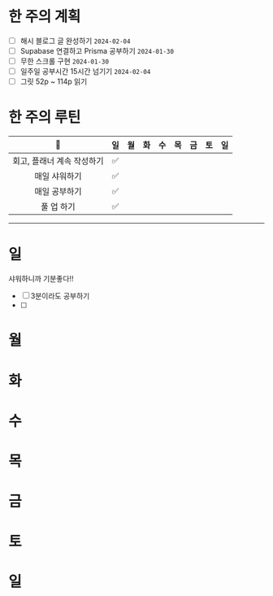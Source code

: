 # 한 주의 계획
- [ ] 해시 블로그 글 완성하기 `2024-02-04`
- [ ] Supabase 연결하고 Prisma 공부하기 `2024-01-30`
- [ ] 무한 스크롤 구현 `2024-01-30`
- [ ] 일주일 공부시간 15시간 넘기기 `2024-02-04`
- [ ] 그릿 52p ~ 114p 읽기 

# 한 주의 루틴
| 🐣 | 일 | 월 | 화 | 수 | 목 | 금 | 토 | 일 |
| :--: | :--: | :--: | :--: | :--: | :--: | :--: | :--: | :--: |
| 회고, 플래너 계속 작성하기 | ✅ |  |  |  |  |  |  |  |
| 매일 샤워하기 | ✅ |  |  |  |  |  |  |  |
| 매일 공부하기 | ✅ |  |  |  |  |  |  |  |
| 풀 업 하기 | ✅ |  |  |  |  |  |  |  |

---
# 일 
샤워하니까 기분좋다!!
- [ ] 3분이라도 공부하기
- [ ] 
# 월 

# 화 

# 수 

# 목 

# 금 

# 토 

# 일 

